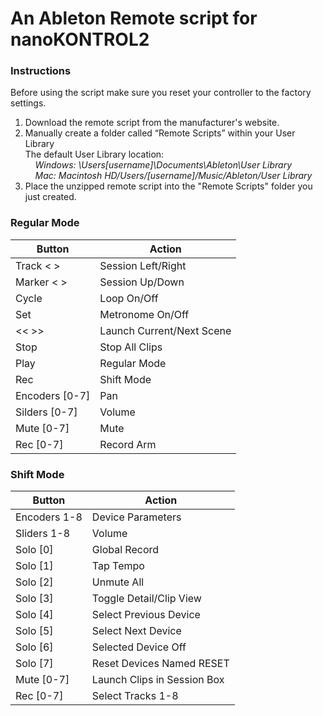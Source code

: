 # An Ableton Remote script for nanoKONTROL2

### Instructions
Before using the script make sure you reset your controller to the factory settings.
1. Download the remote script from the manufacturer's website.
2. Manually create a folder called “Remote Scripts” within your User Library   
The default User Library location:  
&nbsp;&nbsp;&nbsp;  *Windows: \Users\[username]\Documents\Ableton\User Library*  
&nbsp;&nbsp;&nbsp; *Mac: Macintosh HD/Users/[username]/Music/Ableton/User Library*
3. Place the unzipped remote script into the "Remote Scripts" folder you just created.





### **Regular Mode**
| Button         | Action                   |
|----------------|--------------------------|
| Track < >      | Session Left/Right       |
| Marker < >     | Session Up/Down          |
| Cycle          | Loop On/Off              |
| Set            | Metronome On/Off         |
| << >>          | Launch Current/Next Scene |
| Stop           | Stop All Clips           |
| Play           | Regular Mode             |
| Rec            | Shift Mode               |
| Encoders [0-7] | Pan                      |
| Silders [0-7]  | Volume                   |    
| Mute [0-7]     | Mute                     |    
| Rec [0-7]      | Record Arm               | 



### Shift Mode
| Button       | Action                      |
|--------------|-----------------------------|
| Encoders 1-8 | Device Parameters           |
| Sliders 1-8  | Volume                      |   
| Solo [0]     | Global Record               |
| Solo [1]     | Tap Tempo                   |
| Solo [2]     | Unmute All                  |
| Solo [3]     | Toggle Detail/Clip View     |
| Solo [4]     | Select Previous Device      |
| Solo [5]     | Select Next Device          |
| Solo [6]     | Selected Device Off         |
| Solo [7]     | Reset Devices Named RESET   |    
| Mute [0-7]   | Launch Clips in Session Box |    
| Rec [0-7]    | Select Tracks 1-8           |    